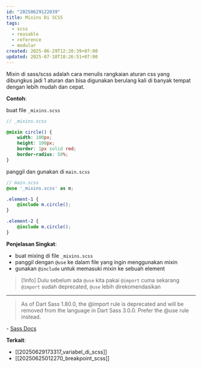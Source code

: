 ```yaml
---
id: "20250629122039"
title: Mixins Di SCSS
tags:
  - scss
  - reusable
  - reference
  - modular
created: 2025-06-29T12:20:39+07:00
updated: 2025-07-10T18:26:51+07:00
---
```


Mixin di sass/scss adalah cara menulis rangkaian aturan css yang dibungkus jadi 1 aturan dan bisa digunakan berulang kali di banyak tempat dengan lebih mudah dan cepat.

**Contoh**:

buat file `_mixins.scss`

```scss
// _mixins.scss

@mixin circle() {
	width: 100px;
	height: 100px;
	border: 1px solid red;
	border-radius: 50%;
}
```

panggil dan gunakan di `main.scss`

```scss
// main.scss
@use '_mixins.scss' as m;

.element-1 {
	@include m.circle();
}

.element-2 {
	@include m.circle();
}
```

**Penjelasan Singkat**:

- buat mixing di file `_mixins.scss`
- panggil dengan `@use` ke dalam file yang ingin menggunakan mixin
- gunakan `@include` untuk memasuki mixin ke sebuah element

> [!info]
> Dulu sebelum ada `@use` kita pakai `@import` cuma sekarang `@import` sudah deprecated, `@use` lebih direkomendasikan

---

> As of Dart Sass 1.80.0, the @import rule is deprecated and will be removed from the language in Dart Sass 3.0.0. Prefer the @use rule instead.

\- [Sass Docs](https://sass-lang.com/documentation/at-rules/import/)

**Terkait**:

- [[20250629173317_variabel_di_scss]]
- [[20250625012270_breakpoint_scss]]
